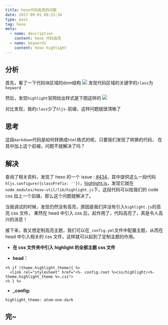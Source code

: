 ```yaml
---
title: hexo代码高亮的问题
date: 2017-09-01 00:23:34
type: post
tag: hexo
meta:
  - name: description
    content: hexo 代码高亮
  - name: keywords
    content: hexo highlight
---
```


## 分析
首先，看了一下代码块区域的dom结构
![](https://blog-1252181333.cos.ap-shanghai.myqcloud.com/blog/hexo-highlight-1.png)
发现代码区域的关键字的`class`为`keyword`

然后，发现`highlight`官网给出样式是下图这样的
![](https://blog-1252181333.cos.ap-shanghai.myqcloud.com/blog/hexo-highlight-2.png)

对比发现，我的`class`少了`hljs-`前缀，这样问题就很清晰了

## 思考
这段`markdown`代码是如何转换成`html`格式的呢，只要我们发现了转换的代码，
在其中加上这个前缀，问题不就解决了吗？

## 解决
查询了相关资料，发现了 hexo 的一个 issue : [#434](https://github.com/hexojs/hexo/issues/434)，其中提供这么一段代码`hljs.configure({classPrefix: ''})`，[highlight.js](https://github.com/hexojs/hexo-util/blob/master/lib/highlight.js#L8-L10)，发现它就在`node_modules/hexo-util/lib/highlight.js`下，这段代码可以给我们的 code css 加上一个前缀，那么这个问题就解决了。

当我调试的时候，发现仍然没有高亮，原因是我们并没有引入`highlight.js`的高亮 css 文件，
果然在 head 中引入 css 后，起作用了，代码高亮了，真是令人高兴的消息！

接下来，我又想定制高亮主题，我们可以在`_config.yml`文件中配置主题，从而在 head 中引入相关的 css 文件，这样就可以起到了定制主题的作用。

- **在 css 文件夹中引入 highlight 的全部主题 css 文件**

- **head：**

```
<% if (theme.highlight_theme){ %>
  <link rel="stylesheet" href="<%- config.root %>css/highlight/<%- theme.highlight_theme %>.css">
<% } %>
```

- **_config:**

```
highlight_theme: atom-one-dark
```


## 完~

